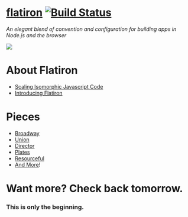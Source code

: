 # [flatiron](http://flatironjs.org) [![Build Status](https://secure.travis-ci.org/flatiron/flatiron.png)](http://travis-ci.org/flatiron/flatiron)

*An elegant blend of convention and configuration for building apps in Node.js and the browser*

![](http://flatironjs.org/img/flatiron.png)

# About Flatiron

* [Scaling Isomorphic Javascript Code](http://blog.nodejitsu.com/scaling-isomorphic-javascript-code)
* [Introducing Flatiron](http://blog.nodejitsu.com/introducing-flatiron)

# Pieces

* [Broadway](https://github.com/flatiron/broadway)
* [Union](https://github.com/flatiron/union)
* [Director](https://github.com/flatiron/director)
* [Plates](https://github.com/flatiron/plates)
* [Resourceful](https://github.com/flatiron/resourceful)
* [And More](https://github.com/flatiron)!

# Want more? Check back tomorrow.

### This is only the beginning.
